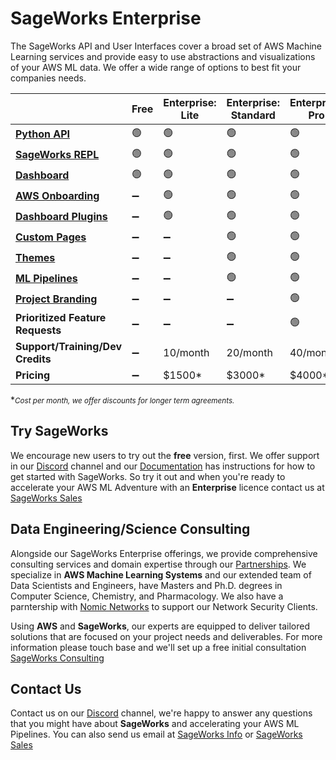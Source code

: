 # SageWorks Enterprise
The SageWorks API and User Interfaces cover a broad set of AWS Machine Learning services and provide easy to use abstractions and visualizations of your AWS ML data. We offer a wide range of options to best fit your companies needs.


|   | Free           | Enterprise: Lite  | Enterprise: Standard | Enterprise: Pro  |
|---|----------------|-------------|-----------------|------------------|
| **[Python API](https://supercowpowers.github.io/sageworks/api_classes/overview/)** | 🟢  | 🟢  | 🟢  | 🟢 |
| **[SageWorks REPL](https://supercowpowers.github.io/sageworks/repl/)** | 🟢  | 🟢  | 🟢 | 🟢 |
| **[Dashboard](https://supercowpowers.github.io/sageworks/)** | 🟢  | 🟢  | 🟢 | 🟢 |
| **[AWS Onboarding](https://supercowpowers.github.io/sageworks/aws_setup/core_stack/)**      | ➖ | 🟢  | 🟢  | 🟢 |
| **[Dashboard Plugins](https://supercowpowers.github.io/sageworks/plugins/)** | ➖  | 🟢  | 🟢  | 🟢 |
| **[Custom Pages](https://supercowpowers.github.io/sageworks/plugins/)**        | ➖  | ➖  | 🟢  | 🟢 |
| **[Themes](https://supercowpowers.github.io/sageworks/enterprise/themes/)**              | ➖  | ➖  | 🟢  | 🟢 |
| **[ML Pipelines](https://supercowpowers.github.io/sageworks/api_classes/pipelines/)**        | ➖  | ➖  | 🟢  | 🟢 |
| **[Project Branding](https://supercowpowers.github.io/sageworks/enterprise/project_branding/)** | ➖  | ➖  | ➖  | 🟢 |
| **Prioritized Feature Requests** | ➖| ➖| ➖ |🟢|
| **Support/Training/Dev Credits**   | ➖ | 10/month | 20/month | 40/month |
| **Pricing**            | ➖ | $1500*| $3000* | $4000* |

\*<small>*Cost per month, we offer discounts for longer term agreements.*</small>

## Try SageWorks
We encourage new users to try out the **free** version, first. We offer support in our [Discord](https://discord.gg/WHAJuz8sw8) channel and our [Documentation](https://supercowpowers.github.io/sageworks/) has instructions for how to get started with SageWorks. So try it out and when you're ready to accelerate your AWS ML Adventure with an **Enterprise** licence contact us at [SageWorks Sales](mailto:sales@supercowpowers.com)


## Data Engineering/Science Consulting

Alongside our SageWorks Enterprise offerings, we provide comprehensive consulting services and domain expertise through our [Partnerships](https://www.supercowpowers.com/home#h.qau620rju99x). We specialize in **AWS Machine Learning Systems** and our extended team of Data Scientists and Engineers, have Masters and Ph.D. degrees in Computer Science, Chemistry, and Pharmacology. We also have a parntership with [Nomic Networks](https://nomicnetworks.com) to support our Network Security Clients.

Using **AWS** and **SageWorks**, our experts are equipped to deliver tailored solutions that are focused on your project needs and deliverables. For more information please touch base and we'll set up a free initial consultation [SageWorks Consulting](mailto:consulting@supercowpowers.com)

## Contact Us
Contact us on our [Discord](https://discord.gg/WHAJuz8sw8) channel, we're happy to answer any questions that you might have about **SageWorks** and accelerating your AWS ML Pipelines. You can also send us email at [SageWorks Info](mailto:sageworks@supercowpowers.com) or  [SageWorks Sales](mailto:sales@supercowpowers.com)